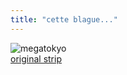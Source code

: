 ```yaml
---
title: "cette blague..."
---
```


![megatokyo](http://oz.wizard.free.fr/pics/mt-sociallife.png)  
[original strip](http://www.megatokyo.com/index.php?strip_id=442)

